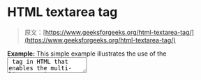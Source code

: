 # HTML textarea tag

> 原文：[https://www.geeksforgeeks.org/html-textarea-tag/](https://www.geeksforgeeks.org/html-textarea-tag/)

**Example:** This simple example illustrates the use of the <textarea> tag in HTML that enables the multi-line text input control.

## HTML

```html
<!DOCTYPE html>
<html>
<head>
    <title>textarea tag</title>
</head>

<body>
    <h1>GeeksForGeeks</h1>
    <h2>HTML Textarea tag </h2>
    <form action="#">
        <textarea rows="10"
                  cols="20"
                  name="blog">
          Share your knowledge by writing your own blog!
        </textarea>
        <br>
        <input type="submit"
               value="submit">
    </form>
</body>
</html>
```

**Output: **

![](img/7b1869e304962e86a0e34b8183d14529.png)

The <textarea> tag defines a multi-line plain-text editing control. A text space will hold an infinite range of characters, and therefore the text renders in a set-width font (usually Courier). The size of a text area is often such by the cols and rows attributes, or perhaps better; through CSS’ height and dimension properties. The textarea is generally used in a form, to collect user inputs like comments or reviews. The *name* attribute is needed for the reference in the form data after the form is submitted. By omitting the n*ame* attribute, data from the text area will not be submitted. The *id* attribute is required to link the text area with a label.

**Syntax:**

```html
<textarea>....</textarea>
```

**Attribute values:**

*   [**autocomplete**](https://www.geeksforgeeks.org/html-textarea-autocomplete-attribute/#:~:text=The%20HTML%20autocomplete%20Attribute,which%20the%20user%20entered%20before.)**:** It is used to specify whether the Textarea field has autocompleted on or off.
*   [**autofocus**](https://www.geeksforgeeks.org/html-textarea-autofocus-attribute/)**:** It is used to specify that the textarea field should get automatically focus when the page loads.
*   [**cols**](https://www.geeksforgeeks.org/html-textarea-cols-attribute/)**:** It is used to tell the browser how many average-width characters should fit on a single line i.e the number of columns to display.
*   [**dirname**](https://www.geeksforgeeks.org/html-textarea-dirname-attribute/): It is used to enable the text direction of the Textarea Field after submitting the form.
*   [**disabled**](https://www.geeksforgeeks.org/html-textarea-disabled-attribute/)**:** It is used to specify that the text area element is disabled.
*   [**form**](https://www.geeksforgeeks.org/html-textarea-form-attribute/)**:** It is used to specify the one or more forms that the <Textarea> element belongs to.
*   [**maxlength**](https://www.geeksforgeeks.org/html-textareamaxlength-attribute/)**:** It is used to specify the maximum number of characters enters into the Textarea element.
*   [**minlength**](https://www.geeksforgeeks.org/html-textarea-minlength-attribute/)**:** It is used to define the minimum number of characters (as UTF-16 code units) of a Textarea Element.
*   [**name**](https://www.geeksforgeeks.org/html-textarea-name-attribute/#:~:text=The%20HTML%20name%20Attribute,the%20element%20in%20a%20JavaScript.&text=Attribute%20Values%3A%20It%20contains%20the,for%20the%20element.)**:** It is used to specify the name of the <Textarea> element.
*   [**placeholder**](https://www.geeksforgeeks.org/html-textarea-placeholder-attribute/)**:** It is used to specify the expected value to be displayed before user input in textarea element.
*   [**readonly**](https://www.geeksforgeeks.org/html-textarea-readonly-attribute/#:~:text=The%20readonly%20attribute%20in,It%20is%20a%20boolean%20attribute.)**:** It is used to specify that the textarea element is read-only. If the textarea is readonly, then its content cannot be changed but can be copied and highlighted.
*   [**required**](https://www.geeksforgeeks.org/html-textarea-required-attribute/)**:** It is a boolean attribute that is used to specify that the <textarea> element must be filled out before submitting the Form.
*   [**rows**](https://www.geeksforgeeks.org/html-textarea-rows-attribute/)**:** It is used to specify the number of visible text lines for the control i.e. the number of rows to display.
*   [**wrap**](https://www.geeksforgeeks.org/html-textarea-wrap-attribute/): It is used to specify that in which manner the text is to be wrapped in a text area when a form is submitted.

**Example:** In this example, we have used the *resize* property whose value is set to *none* that will disable the resize option of the textarea.

## HTML

```html
<!DOCTYPE html>
<html>
<head>
     <title>HTML textarea tag</title>
     <style>
        textarea {
            resize: none;
        }
    </style>
</head>

<body>
    <h1>GeeksforGeeks</h1>
    <h2>HTML Textarea tag </h2>
    <form action="#">
        <textarea rows="7"
                  cols="50"
                  name="comment">
        </textarea>
        <br>
        <input type="submit">
    </form>
</body>
</html>
```

**Output:** 

![](img/41a152d8fcc8bee9b08e2af4d5b7b2bf.png)

**Supported Browsers:**

*   Google Chrome 93.0
*   Internet Explorer 11.0
*   Microsoft Edge 93.0
*   Firefox 92.0
*   Safari 14.1
*   Opera 78.0